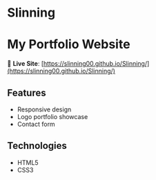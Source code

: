 # Slinning
# My Portfolio Website

🚀 **Live Site**: [https://slinning00.github.io/Slinning/](https://slinning00.github.io/Slinning/)

## Features
- Responsive design
- Logo portfolio showcase
- Contact form

## Technologies
- HTML5
- CSS3
